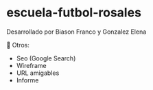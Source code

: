 # escuela-futbol-rosales

Desarrollado por Biason Franco y Gonzalez Elena

🔰 Otros:

- Seo (Google Search)
- Wireframe
- URL amigables
- Informe
